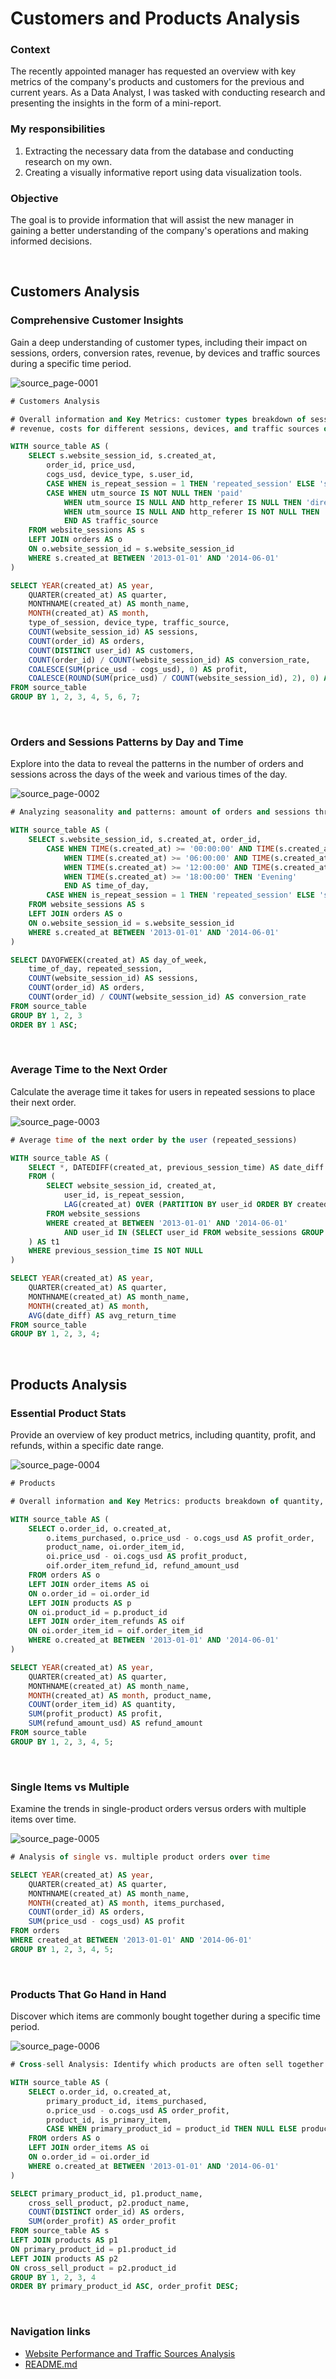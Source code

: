 # Customers and Products Analysis

### Context
The recently appointed manager has requested an overview with key metrics of the company's products and customers for the previous and current years. As a Data Analyst, I was tasked with conducting research and presenting the insights in the form of a mini-report.

### My responsibilities
1. Extracting the necessary data from the database and conducting research on my own.
2. Creating a visually informative report using data visualization tools.

### Objective
The goal is to provide information that will assist the new manager in gaining a better understanding of the company's operations and making informed decisions.

</br>

## Customers Analysis

### Comprehensive Customer Insights
Gain a deep understanding of customer types, including their impact on sessions, orders, conversion rates, revenue, by devices and traffic sources during a specific time period.

![source_page-0001](https://github.com/gnoevoy/Ecommerce_and_Web_Analytics/assets/43414592/2ddda8e9-8e89-44c4-b3de-29817cc4cb07)

```sql
# Customers Analysis

# Overall information and Key Metrics: customer types breakdown of sessions, orders, conversion rates,
# revenue, costs for different sessions, devices, and traffic sources over a specified date period

WITH source_table AS (
    SELECT s.website_session_id, s.created_at,
        order_id, price_usd,
        cogs_usd, device_type, s.user_id,
        CASE WHEN is_repeat_session = 1 THEN 'repeated_session' ELSE 'single_session'END AS type_of_session,
        CASE WHEN utm_source IS NOT NULL THEN 'paid'
            WHEN utm_source IS NULL AND http_referer IS NULL THEN 'direct type in'
            WHEN utm_source IS NULL AND http_referer IS NOT NULL THEN 'organic search'
            END AS traffic_source
    FROM website_sessions AS s
    LEFT JOIN orders AS o
    ON o.website_session_id = s.website_session_id
    WHERE s.created_at BETWEEN '2013-01-01' AND '2014-06-01'
)

SELECT YEAR(created_at) AS year,
    QUARTER(created_at) AS quarter,
    MONTHNAME(created_at) AS month_name,
    MONTH(created_at) AS month,
    type_of_session, device_type, traffic_source,
    COUNT(website_session_id) AS sessions,
    COUNT(order_id) AS orders,
    COUNT(DISTINCT user_id) AS customers,
    COUNT(order_id) / COUNT(website_session_id) AS conversion_rate,
    COALESCE(SUM(price_usd - cogs_usd), 0) AS profit,
    COALESCE(ROUND(SUM(price_usd) / COUNT(website_session_id), 2), 0) AS revenue_per_session
FROM source_table
GROUP BY 1, 2, 3, 4, 5, 6, 7;
```

</br>

### Orders and Sessions Patterns by Day and Time
Explore into the data to reveal the patterns in the number of orders and sessions across the days of the week and various times of the day.

![source_page-0002](https://github.com/gnoevoy/Ecommerce_and_Web_Analytics/assets/43414592/12ba5834-11ba-466a-a9d8-c65bb352db0f)

```sql
# Analyzing seasonality and patterns: amount of orders and sessions throughout the week and at different times of the day.

WITH source_table AS (
    SELECT s.website_session_id, s.created_at, order_id,
        CASE WHEN TIME(s.created_at) >= '00:00:00' AND TIME(s.created_at) < '06:00:00' THEN 'Night'
            WHEN TIME(s.created_at) >= '06:00:00' AND TIME(s.created_at) < '12:00:00' THEN 'Morning'
            WHEN TIME(s.created_at) >= '12:00:00' AND TIME(s.created_at) < '18:00:00' THEN 'Afternoon'
            WHEN TIME(s.created_at) >= '18:00:00' THEN 'Evening'
            END AS time_of_day,
        CASE WHEN is_repeat_session = 1 THEN 'repeated_session' ELSE 'single_session'END AS repeated_session
    FROM website_sessions AS s
    LEFT JOIN orders AS o
    ON o.website_session_id = s.website_session_id
    WHERE s.created_at BETWEEN '2013-01-01' AND '2014-06-01'
)

SELECT DAYOFWEEK(created_at) AS day_of_week,
    time_of_day, repeated_session,
    COUNT(website_session_id) AS sessions,
    COUNT(order_id) AS orders,
    COUNT(order_id) / COUNT(website_session_id) AS conversion_rate
FROM source_table
GROUP BY 1, 2, 3
ORDER BY 1 ASC;
```

</br>

### Average Time to the Next Order
Calculate the average time it takes for users in repeated sessions to place their next order.

![source_page-0003](https://github.com/gnoevoy/Ecommerce_and_Web_Analytics/assets/43414592/a5fd2058-20f0-4438-8540-b1b4ed0c3a4e)

```sql
# Average time of the next order by the user (repeated_sessions)

WITH source_table AS (
    SELECT *, DATEDIFF(created_at, previous_session_time) AS date_diff
    FROM (
        SELECT website_session_id, created_at,
            user_id, is_repeat_session,
            LAG(created_at) OVER (PARTITION BY user_id ORDER BY created_at ASC) AS previous_session_time
        FROM website_sessions
        WHERE created_at BETWEEN '2013-01-01' AND '2014-06-01'
            AND user_id IN (SELECT user_id FROM website_sessions GROUP BY user_id HAVING COUNT(website_session_id) > 1)
    ) AS t1
    WHERE previous_session_time IS NOT NULL
)

SELECT YEAR(created_at) AS year,
    QUARTER(created_at) AS quarter,
    MONTHNAME(created_at) AS month_name,
    MONTH(created_at) AS month,
    AVG(date_diff) AS avg_return_time
FROM source_table
GROUP BY 1, 2, 3, 4;
```

</br>

## Products Analysis

### Essential Product Stats
Provide an overview of key product metrics, including quantity, profit, and refunds, within a specific date range.

![source_page-0004](https://github.com/gnoevoy/Ecommerce_and_Web_Analytics/assets/43414592/568e8fda-4f1e-4699-a574-d8cb2dcd5edb)

```sql
# Products

# Overall information and Key Metrics: products breakdown of quantity, prodit, refunds over a specified date period

WITH source_table AS (
    SELECT o.order_id, o.created_at,
        o.items_purchased, o.price_usd - o.cogs_usd AS profit_order,
        product_name, oi.order_item_id,
        oi.price_usd - oi.cogs_usd AS profit_product,
        oif.order_item_refund_id, refund_amount_usd
    FROM orders AS o
    LEFT JOIN order_items AS oi
    ON o.order_id = oi.order_id
    LEFT JOIN products AS p
    ON oi.product_id = p.product_id
    LEFT JOIN order_item_refunds AS oif 
    ON oi.order_item_id = oif.order_item_id
    WHERE o.created_at BETWEEN '2013-01-01' AND '2014-06-01'
)

SELECT YEAR(created_at) AS year,
    QUARTER(created_at) AS quarter,
    MONTHNAME(created_at) AS month_name,
    MONTH(created_at) AS month, product_name,
    COUNT(order_item_id) AS quantity,
    SUM(profit_product) AS profit,
    SUM(refund_amount_usd) AS refund_amount
FROM source_table
GROUP BY 1, 2, 3, 4, 5;
```

</br>

### Single Items vs Multiple
Examine the trends in single-product orders versus orders with multiple items over time.

![source_page-0005](https://github.com/gnoevoy/Ecommerce_and_Web_Analytics/assets/43414592/d2fdc409-1ec6-4b1c-a18c-8d887ca87f8c)

```sql
# Analysis of single vs. multiple product orders over time

SELECT YEAR(created_at) AS year,
    QUARTER(created_at) AS quarter,
    MONTHNAME(created_at) AS month_name,
    MONTH(created_at) AS month, items_purchased,
    COUNT(order_id) AS orders,
    SUM(price_usd - cogs_usd) AS profit
FROM orders
WHERE created_at BETWEEN '2013-01-01' AND '2014-06-01'
GROUP BY 1, 2, 3, 4, 5;
```

</br>

### Products That Go Hand in Hand
Discover which items are commonly bought together during a specific time period.

![source_page-0006](https://github.com/gnoevoy/Ecommerce_and_Web_Analytics/assets/43414592/64f2a992-0da9-4b2c-9ec9-8241d6054556)

```sql
# Cross-sell Analysis: Identify which products are often sell together over a specified date period

WITH source_table AS (
    SELECT o.order_id, o.created_at,
        primary_product_id, items_purchased,
        o.price_usd - o.cogs_usd AS order_profit,
        product_id, is_primary_item,
        CASE WHEN primary_product_id = product_id THEN NULL ELSE product_id END AS cross_sell_product
    FROM orders AS o
    LEFT JOIN order_items AS oi
    ON o.order_id = oi.order_id
    WHERE o.created_at BETWEEN '2013-01-01' AND '2014-06-01'
)

SELECT primary_product_id, p1.product_name,
    cross_sell_product, p2.product_name,
    COUNT(DISTINCT order_id) AS orders,
    SUM(order_profit) AS order_profit
FROM source_table AS s
LEFT JOIN products AS p1
ON primary_product_id = p1.product_id
LEFT JOIN products AS p2
ON cross_sell_product = p2.product_id
GROUP BY 1, 2, 3, 4
ORDER BY primary_product_id ASC, order_profit DESC;
```

</br>

### Navigation links
- [Website Performance and Traffic Sources Analysis](https://github.com/gnoevoy/Ecommerce_and_Web_Analytics/blob/main/Assignments%20/Web_performance_and_traffic.md)
- [README.md](https://github.com/gnoevoy/Ecommerce_and_Web_Analytics/blob/main/README.md)

